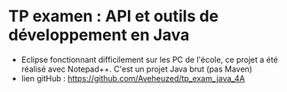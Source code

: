 # TP examen : API et outils de développement en Java

* Eclipse fonctionnant difficilement sur les PC de l'école, ce projet a été réalisé avec Notepad++. C'est un projet Java brut (pas Maven)
* lien gitHub : https://github.com/Aveheuzed/tp_exam_java_4A